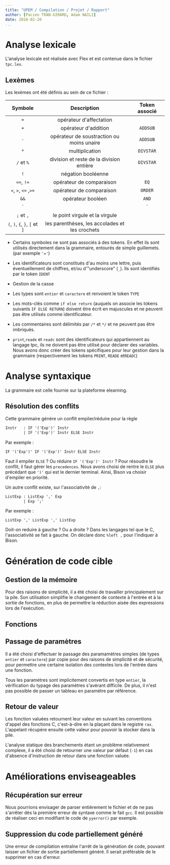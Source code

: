 ```yaml
---
title: "UPEM / Compilation / Projet / Rapport"
author: [Pacien TRAN-GIRARD, Adam NAILI]
date: 2018-02-20
...
```


# Analyse lexicale

L'analyse lexicale est réalisée avec Flex et est contenue dans le fichier `tpc.lex`.

## Lexèmes

Les lexèmes ont été définis au sein de ce fichier :

|             Symbole            |                   Description                  | Token associé |
|:------------------------------:|:----------------------------------------------:|:-------------:|
|               `=`              |             opérateur d'affectation            |               |
|               `+`              |              opérateur d'addition              |    `ADDSUB`   |
|               `-`              |    opérateur de soustraction ou moins unaire   |    `ADDSUB`   |
|               `*`              |                 multiplication                 |   `DIVSTAR`   |
|           `/` et `%`           |    division et reste de la division entière    |   `DIVSTAR`   |
|               `!`              |               négation booléenne               |               |
|           `==`, `!=`           |            opérateur de comparaison            |      `EQ`     |
|      `<`, `>`, `<=` ,`>=`      |            opérateur de comparaison            |    `ORDER`    |
|              `&&`              |                opérateur booléen               |     `AND`     |
|              `||`              |                opérateur booléen               |      `OR`     |
|           `;` et `,`           |         le point virgule et la virgule         |               |
| `(`, `)`, `{`, `}`, `[` et `]` | les parenthèses, les accolades et les crochets |               |

- Certains symboles ne sont pas associés à des tokens.
  En effet ils sont utilisés directement dans la grammaire, entourés de simple guillemets. (par exemple `'='`)
  
- Les identificateurs sont constitués d'au moins une lettre, puis éventuellement de chiffres, et/ou d'"underscore" (`_`).
  Ils sont identifiés par le token `IDENT`

- Gestion de la casse

- Les types sont `entier` et `caractere` et renvoient le token `TYPE`

- Les mots-clés comme `if else return` (auquels on associe les tokens suivants `IF ELSE RETURN`) doivent être écrit en majuscules et ne peuvent pas être utilisés comme identificateur. 

- Les commentaires sont délimités par `/*` et `*/` et ne peuvent pas être imbriqués.

- `print`,`reade` et `readc` sont des identificateurs qui appartiennent au langage tpc, ils ne doivent pas être utilisé pour déclarer des variables.
  Nous avons donc créer des tokens spécifiques pour leur gestion dans la grammaire (respectivement les tokens `PRINT`, `READE` et`READC`)


# Analyse syntaxique

La grammaire est celle fournie sur la plateforme elearning.

## Résolution des conflits

Cette grammaire génère un conflit empiler/réduire pour la règle

```yacc
Instr	: IF '('Exp')' Instr
		| IF '('Exp')' Instr ELSE Instr
```

Par exemple :

```
IF '('Exp')' IF '('Exp')' Instr ELSE Instr
```

Faut il empiler `ELSE` ? Ou réduire `IF '('Exp')' Instr` ?
Pour résoudre le conflit, il faut gérer les `precedences`.
Nous avons choisi de rentre le `ELSE` plus précédant que `')'` qui est le dernier terminal.
Ainsi, Bison va choisir d'empiler en priorité.

Un autre conflit existe, sur l'associativité de `,`:

```yacc
ListExp	: ListExp ',' Exp
		| Exp ';'
```

Par exemple :

```
ListExp ',' ListExp ',' ListExp
```

Doit-on reduire à gauche ? Ou a droite ?
Dans les langages tel que le C, l'associativité se fait à gauche.
On déclare donc `%left ,` pour l'indiquer à Bison.


# Génération de code cible

## Gestion de la mémoire

Pour des raisons de simplicité, il a été choisi de travailler principalement sur la pile. Son utilisation simplifie le changement de contexte à l'entrée et à la sortie de fonctions, en plus de permettre la réduction aisée des expressions lors de l'exécution.

## Fonctions

## Passage de paramètres

Il a été choisi d'effectuer le passage des paramamètres simples (de types `entier` et `caractere`) par copie pour des raisons de simplicité et de sécurité, pour permettre une certaine isolation des contextes lors de l'entrée dans une fonction.

Tous les paramètres sont implicitement convertis en type `entier`, la vérification du typage des paramètres s'avérant difficile. De plus, il n'est pas possible de passer un tableau en paramètre par référence.


## Retour de valeur

Les fonction valuées retournent leur valeur en suivant les conventions d'appel des fonctions C, c'est-à-dire en la plaçant dans le registre `rax`. L'appelant récupère ensuite cette valeur pour pouvoir la stocker dans la pile.

L'analyse statique des branchements étant un problème relativement complexe, il a été choisi de retourner une valeur par défaut (`-1`) en cas d'absence d'instruction de retour dans une fonction valuée.


# Améliorations enviseageables

## Récupération sur erreur

Nous pourrions envisager de parser entièrement le fichier et de ne pas s'arrêter dès la première erreur de syntaxe comme le fait `gcc`.
Il est possible de réaliser ceci en modifiant le code de `yyerror()` par exemple.

## Suppression du code partiellement généré

Une erreur de compilation entraîne l'arrêt de la génération de code, pouvant laisser un fichier de sortie partiellement généré. Il serait préférable de le supprimer en cas d'erreur.
